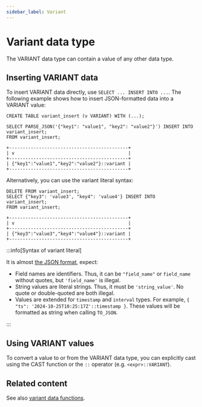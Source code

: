 ```yaml
---
sidebar_label: Variant
---
```


# Variant data type

The VARIANT data type can contain a value of any other data type.

## Inserting VARIANT data

To insert VARIANT data directly, use `SELECT ... INSERT INTO ...`. The following example shows how to insert JSON-formatted data into a VARIANT value:

```scopeql
CREATE TABLE variant_insert (v VARIANT) WITH (...);

SELECT PARSE_JSON('{"key1": "value1", "key2": "value2"}') INSERT INTO variant_insert;
FROM variant_insert;
```

```
+--------------------------------------------+
| v                                          |
+--------------------------------------------+
| {"key1":"value1","key2":"value2"}::variant |
+--------------------------------------------+
```

Alternatively, you can use the variant literal syntax:

```scopeql
DELETE FROM variant_insert;
SELECT {"key3": 'value3', "key4": 'value4'} INSERT INTO variant_insert;
FROM variant_insert;
```

```
+--------------------------------------------+
| v                                          |
+--------------------------------------------+
| {"key3":"value3","key4":"value4"}::variant |
+--------------------------------------------+
```

:::info[Syntax of variant literal]

It is almost [the JSON format](https://datatracker.ietf.org/doc/html/rfc8259), expect:

* Field names are identifiers. Thus, it can be `"field_name"` or `field_name` without quotes, but `'field_name'` is illegal.
* String values are literal strings. Thus, it must be `'string_value'`. No quote or double-quoted are both illegal.
* Values are extended for `timestamp` and `interval` types. For example, `{ "ts": '2024-10-25T10:25:17Z'::timestamp }`. These values will be formatted as string when calling `TO_JSON`.

:::

## Using VARIANT values

To convert a value to or from the VARIANT data type, you can explicitly cast using the CAST function or the `::` operator (e.g. `<expr>::VARIANT`).

## Related content

See also [variant data functions](functions-variant.md).

